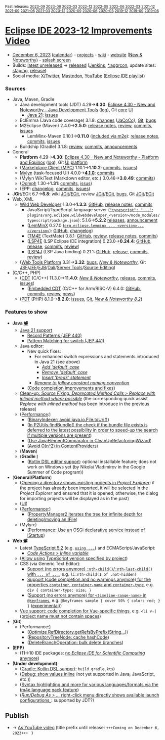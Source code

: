 <sup>Past releases:
[2023-09](https://github.com/howlger/Eclipse-IDE-improvements-videos/tree/2023-09)
[2023-06](https://github.com/howlger/Eclipse-IDE-improvements-videos/tree/2023-06)
[2023-03](https://github.com/howlger/Eclipse-IDE-improvements-videos/tree/2023-03)
[2022-12](https://github.com/howlger/Eclipse-IDE-improvements-videos/tree/2022-12)
[2022-09](https://github.com/howlger/Eclipse-IDE-improvements-videos/tree/2022-09)
[2022-06](https://github.com/howlger/Eclipse-IDE-improvements-videos/tree/2022-06)
[2022-03](https://github.com/howlger/Eclipse-IDE-improvements-videos/tree/2022-03)
[2021-12](https://github.com/howlger/Eclipse-IDE-improvements-videos/tree/2021-12)
[2021-09](https://github.com/howlger/Eclipse-IDE-improvements-videos/tree/2021-09)
[2021-06](https://github.com/howlger/Eclipse-IDE-improvements-videos/tree/2021-06)
[2021-03](https://github.com/howlger/Eclipse-IDE-improvements-videos/tree/2021-03)
[2020-12](https://github.com/howlger/Eclipse-IDE-improvements-videos/tree/2020-12)
[2020-09](https://github.com/howlger/Eclipse-IDE-improvements-videos/tree/2020-09)
[2020-06](https://github.com/howlger/Eclipse-IDE-improvements-videos/tree/2020-06)
[2020-03](https://github.com/howlger/Eclipse-IDE-improvements-videos/tree/2020-03)
[2019-12](https://github.com/howlger/Eclipse-IDE-improvements-videos/tree/2019-12)
[2019-09](https://github.com/howlger/Eclipse-IDE-improvements-videos/tree/2019-09)
[2019-06](https://github.com/howlger/Eclipse-IDE-improvements-videos/tree/2019-06)
</sup>

# [Eclipse IDE 2023-12 Improvements Video](https://youtu.be/ilM7GY1uEYI)

* [December 6, 2023](https://calendar.google.com/calendar/event?eid=MnZoYWYyaDZrZnRuOWtpdG9ucjh0NDQwMDYgZ2NoczdubTRudnBtODM3NDY5ZGRqOXRqbGtAZw&ctz=Europe/Berlin) ([calendar](https://calendar.google.com/calendar/embed?src=gchs7nm4nvpm837469ddj9tjlk@group.calendar.google.com&ctz=Europe/Berlin)) - [projects](https://projects.eclipse.org/releases/2023-12) - [wiki](https://wiki.eclipse.org/Category:SimRel-2023-12) - [website](https://eclipse.org/eclipseide/2023-12) ([New & Noteworthy](https://eclipse.org/eclipseide/2023-12/noteworthy)) - [splash screen](https://gitlab.eclipse.org/eclipsefdn/helpdesk/-/issues/2336)
* Builds: [latest unreleased](https://download.eclipse.org/technology/epp/staging/) → [released](https://download.eclipse.org/technology/epp/downloads/release/2023-12/) ([Jenkins](https://ci.eclipse.org/packaging/job/simrel.epp-tycho-build), [*.aggrcon](https://github.com/eclipse-simrel/simrel.build/commits/main), update sites: [staging](https://download.eclipse.org/staging/2023-12), [release](http://download.eclipse.org/releases/2023-12))
* Social media: [X/Twitter](https://twitter.com/EclipseJavaIDE), [Mastodon](https://mastodon.social/@EclipseFdn), [YouTube](https://www.youtube.com/user/EclipseFdn) ([Eclipse IDE playlist](https://www.youtube.com/playlist?list=PLy7t4z5SYNaSNjL60ofpwVhfA7mOF3Pgk))


### Sources

* Java, Maven, Gradle
    * Java development tools (JDT) 4.29→**4.30**: [Eclipse 4.30 - New and Noteworthy - Java Development Tools](https://www.eclipse.org/eclipse/news/4.30/jdt.php) ([log](https://github.com/eclipse-platform/www.eclipse.org-eclipse/commits/master/news/4.30/jdt.html)), Git [core](https://github.com/eclipse-jdt/eclipse.jdt.core/commits/master) [UI](https://github.com/eclipse-jdt/eclipse.jdt.ui/commits/master)
        * [Java 21](https://jdk.java.net/21/): [issues](https://github.com/eclipse-jdt/eclipse.jdt.core/milestone/33?closed=1)
    * EclEmma (Java code coverage) 3.1.8: [changes](https://www.eclemma.org/changes.html) ([JaCoCo](https://www.jacoco.org/jacoco/trunk/doc/changes.html)), [Git](https://github.com/eclipse/eclemma/commits/master), [bugs](https://bugs.eclipse.org/bugs/buglist.cgi?product=Eclemma&query_format=advanced&order=changeddate%20DESC)
    * M2Eclipse (Maven) 2.4.0→**2.5.0**: [release notes](https://github.com/eclipse-m2e/m2e-core/blob/master/RELEASE_NOTES.md#250), [review](https://projects.eclipse.org/projects/technology.m2e/reviews/2.4.0-release-review), [commits](https://github.com/eclipse-m2e/m2e-core/compare/2.4.0...2.5.0), [issues](https://github.com/eclipse-m2e/m2e-core/issues?q=is%3Aissue+sort%3Aupdated-desc+is%3Aclosed)
        * LemMinx-Maven 0.10.1→**0.11.0** ([included via m2e](https://github.com/eclipse-m2e/m2e-core/blob/master/org.eclipse.m2e.editor.lemminx/pom.xml#L48)): [release notes](https://github.com/eclipse/lemminx-maven/releases/tag/0.11.0), [commits](https://github.com/eclipse/lemminx-maven/compare/0.10.1...0.11.0), [issues](https://github.com/eclipse/lemminx-maven/issues?q=is%3Aissue+sort%3Aupdated-desc+is%3Aclosed)
    * Buildship (Gradle) 3.1.8: [review](https://projects.eclipse.org/projects/tools.buildship/releases/3.1.8), [commits](https://github.com/eclipse/buildship/commits/master), [announcements](https://discuss.gradle.org/tag/buildship-release)
* General
    * **Platform** 4.29→**4.30**: [Eclipse 4.30 - New and Noteworthy - Platform and Equinox](https://www.eclipse.org/eclipse/news/4.30/platform.php) ([log](https://github.com/eclipse-platform/www.eclipse.org-eclipse/commits/master/news/4.30/platform.html)), Git [UI](https://github.com/eclipse-platform/eclipse.platform.ui/commits/master) [platform](https://github.com/eclipse-platform/eclipse.platform/commits/master)
    * ([Marketplace Client (MPC)](https://projects.eclipse.org/projects/technology.packaging.mpc) 1.10.1→**1.10.2**: [commits](https://github.com/eclipse-mpc/epp.mpc/commits/master), [issues](https://github.com/eclipse-mpc/epp.mpc/issues))
    * [Mylyn](https://projects.eclipse.org/projects/tools.mylyn) (task-focused UI) 4.0.0→[**4.1.0**](https://github.com/eclipse-mylyn/org.eclipse.mylyn/milestone/4?closed=1): [commits](https://github.com/eclipse-mylyn/org.eclipse.mylyn/commits/main)
    * (Mylyn WikiText (Markdown editor, etc.) 3.0.48→**3.0.49**: [commits](https://github.com/eclipse-mylyn/org.eclipse.mylyn.docs/compare/wikitext.core-3.0.48...wikitext.core-3.0.49))
    * ([Oomph](https://projects.eclipse.org/projects/tools.oomph) 1.30→**1.31**: [commits](https://github.com/eclipse-oomph/oomph/commits/master), [issus](https://github.com/eclipse-oomph/oomph/issues?q=is%3Aissue+is%3Aclosed+sort%3Aupdated-desc))
    * (EPP: [changelog](https://github.com/eclipse-packaging/packages/blob/master/CHANGELOG.md#2023-12), [commits](https://github.com/eclipse-packaging/packages/commits/master), [issues](https://github.com/eclipse-packaging/packages/issues))
* J**Git**/EGit 6.7→**6.8**: wiki [JGit](https://wiki.eclipse.org/JGit/New_and_Noteworthy/6.8)/[EGit](https://wiki.eclipse.org/EGit/New_and_Noteworthy/6.8), review [JGit](https://projects.eclipse.org/projects/technology.jgit/reviews/6.8.0-release-review)/[EGit](https://projects.eclipse.org/projects/technology.egit/reviews/6.8.0-release-review), [bugs](https://bugs.eclipse.org/bugs/buglist.cgi?product=EGit&product=JGit&query_format=advanced&order=changeddate%20DESC), Git [JGit](https://github.com/eclipse-jgit/jgit/commits/master)/[EGit](https://github.com/eclipse-egit/egit/commits/master)
* Web, XML
    * [Wild Web Developer](https://projects.eclipse.org/projects/tools.wildwebdeveloper) 1.3.0→**1.3.3**: [GitHub](https://github.com/eclipse/wildwebdeveloper), [release notes](https://github.com/eclipse/wildwebdeveloper/blob/master/RELEASE_NOTES.md#133), [commits](https://github.com/eclipse/wildwebdeveloper/compare/1.3.0...1.3.3)
        * JavaScript/TypeScript language server ([`"typescript": "..."`](https://github.com/eclipse/wildwebdeveloper/blob/master/org.eclipse.wildwebdeveloper/package.json#L5); `plugins/org.eclipse.wildwebdeveloper_<version>/node_modules/typescript/package.json`): 5.1.6→**5.2.2** [releases](https://github.com/microsoft/TypeScript/releases), [announcement](https://devblogs.microsoft.com/typescript/announcing-typescript-5-2)
        * ([LemMinX](https://projects.eclipse.org/projects/technology.lemminx) 0.27.0 ([`org.eclipse.lemminx ... <version>...</version>`](https://github.com/eclipse/wildwebdeveloper/blob/master/org.eclipse.wildwebdeveloper.xml/pom.xml#L40-L43)): [GitHub](https://github.com/eclipse/lemminx), [changelog](https://github.com/eclipse/lemminx/blob/main/CHANGELOG.md#0270-august-3-2023))
        * ([TM4E](https://projects.eclipse.org/projects/technology.tm4e) (TextMate) 0.8.1: [GitHub](https://github.com/eclipse/tm4e), [review](https://projects.eclipse.org/projects/technology.tm4e/reviews/0.8.1-release-review), [release notes](https://github.com/eclipse/tm4e/blob/main/RELEASE_NOTES.md#081), [commits](https://github.com/eclipse/tm4e/compare/0.6.2...0.8.1))
        * ([LSP4E](https://projects.eclipse.org/projects/technology.lsp4e) (LSP Eclipse IDE integration) 0.23.0→**0.24.4**: [GitHub](https://github.com/eclipse/lsp4e), [release](https://github.com/eclipse/lsp4e/releases/tag/0.24.4), [commits](https://github.com/eclipse/lsp4e/compare/0.23.0...0.24.4), [review](https://projects.eclipse.org/projects/technology.lsp4e/releases/0.24.4))
        * ([LSP4J](https://projects.eclipse.org/projects/technology.lsp4j) (LSP Java binding) 0.21.1: [GitHub](https://github.com/eclipse/lsp4j), [release](https://github.com/eclipse/lsp4j/releases/tag/v0.21.1), [commits](https://github.com/eclipse/lsp4j/compare/v0.21.0...v0.21.1), [review](https://projects.eclipse.org/projects/technology.lsp4j))
    * ([Web Tools Platform](https://projects.eclipse.org/projects/webtools) 3.31→**3.32**: [bugs](https://bugs.eclipse.org/bugs/report.cgi?x_axis_field=bug_status&y_axis_field=product&query_format=report-table&classification=WebTools&target_milestone=3.32&format=table&action=wrap), [_New & Noteworthy_](https://www.eclipse.org/webtools/releases/3.32/NewAndNoteworthy/), Git [JSF](https://git.eclipse.org/c/jsf/webtools.jsf.git/log/)/[JEE](https://git.eclipse.org/c/jeetools/webtools.javaee.git/log/)/[EJB](https://git.eclipse.org/c/jeetools/webtools.ejb.git/log/)/[Dali](https://git.eclipse.org/c/dali/webtools.dali.git/log/)/[Server Tools](https://git.eclipse.org/c/servertools/webtools.servertools.git/log/)/[Source Editing](https://git.eclipse.org/c/sourceediting/webtools.sourceediting.git/log/))
* (C/C++, PHP)
    * ([CDT](https://projects.eclipse.org/projects/tools.cdt) (C/C++) 11.3.0→**11.4.0**: [_New & Noteworthy_](https://github.com/eclipse-cdt/cdt/blob/main/NewAndNoteworthy/CDT-11.4.md), [release](https://github.com/eclipse-cdt/cdt/releases/tag/CDT_11_43_0), [commits](https://github.com/eclipse-cdt/cdt/compare/CDT_11_3_0...CDT_11_4_0), [issues](https://github.com/eclipse-cdt/cdt/issues?q=is%3Aissue+sort%3Aupdated-desc))
        * ([Embedded CDT](https://projects.eclipse.org/projects/iot.embed-cdt) (C/C++ for Arm/RISC-V) 6.4.0: [GitHub](https://github.com/eclipse-embed-cdt/eclipse-plugins), [commits](https://github.com/eclipse-embed-cdt/eclipse-plugins/compare/v6.3.2...v6.4.0), [review](https://projects.eclipse.org/projects/iot.embed-cdt/reviews/6.4.0-release-review), [news](https://eclipse-embed-cdt.github.io/news/))
    * ([PDT](https://projects.eclipse.org/projects/tools.pdt) (PHP) 8.1.0→**8.2.0**: [issues](https://github.com/eclipse/pdt/issues?q=is%3Aissue+sort%3Aupdated-asc), [Git](https://github.com/eclipse/pdt/commits/master), [_New & Noteworthy 8.2_](https://github.com/eclipse-pdt/pdt/wiki/NewIn82))


### Features to show

* **Java [📽️](https://youtu.be/ilM7GY1uEYI?t=15)**
    * [Java 21 support](https://eclipse.dev/eclipse/news/4.30/jdt.php#Java_21)
        * [Record Patterns (JEP 440)](https://openjdk.org/jeps/440)
        * [Pattern Matching for switch (JEP 441)](https://openjdk.org/jeps/441)
    * Java editor:
        * New quick fixes:
            * For enhanced switch expressions and statements introduced in Java 21 (see above)
                * [_Add 'default' case_](https://eclipse.dev/eclipse/news/4.30/jdt.php#add-default-case-quick-fix)
                * [_Remove 'default' case_](https://eclipse.dev/eclipse/news/4.30/jdt.php#remove-default-case-quick-fix)
                * [_Insert 'break' statement_](https://eclipse.dev/eclipse/news/4.30/jdt.php#insert-break-statement)
            * [_Rename to follow constant naming convention_](https://eclipse.dev/eclipse/news/4.30/jdt.php#constant-renaming)
        * ([Code completion improvements and fixes](https://github.com/search?utf8=%E2%9C%93&q=assist+OR+completion+OR+codecompletion+OR+intellisense+org%3Aeclipse-jdt+committer-date%3A2023-09-05..2023-12-10&s=committer-date&o=desc&type=Commits))
    * [Clean-up: _Source Fixing: Deprecated Method Calls > Replace with inlined method where possible_](https://eclipse.dev/eclipse/news/4.30/jdt.php#deprecated-cleanup) (the corresponding quick assist _Replace with inlined method_ has been introduce in the previous release)
    * ([Performance](https://github.com/search?utf8=%E2%9C%93&q=performance+OR+speed+OR+faster+org%3Aeclipse-jdt+committer-date%3A2023-09-05..2023-12-10&s=committer-date&o=desc&type=Commits):)
        * ([BinaryIndexer: avoid java.io.File.toUri()](https://github.com/eclipse-jdt/eclipse.jdt.core/commit/398ba0b6b5459704d35bc4a3de72290fc907a8a9))
        * ([In P2Utils.findBundle() the check if the bundle file exists is deferred to the latest possibility in order to speed-up the search if multiple versions are present](https://github.com/eclipse-jdt/eclipse.jdt.ui/commit/80cdc892db1271aaeffd5ea88c73c74b088dcb07))
        * ([Use JavaElementComparator in CleanUpRefactoringWizard](https://github.com/eclipse-jdt/eclipse.jdt.ui/commit/3f6796695adf6fdd9d607cd200f9af05f5c1d20d))
        * ([Avoid O(n^2) in ContentProviders](https://github.com/eclipse-jdt/eclipse.jdt.ui/commit/aadde02f88c7529c28842d389d4c9b30c3b0ee7b))
    * (**Maven<!-- [📽️](https://youtu.be/ilM7GY1uEYI?t=000)-->**)
    * (**Gradle<!-- [📽️](https://youtu.be/ilM7GY1uEYI?t=000)-->**:)
        * ([Kotlin DSL editor support](https://gist.github.com/D0zee/90b63a9cfd2edb7a039f111e2406f5b8#file-gsoc-md): optional installable feature; does not work on Windows yet (by Nikolai Vladimirov in the Google Summer of Code program))
* (**General/Platform<!-- [📽️](https://youtu.be/ilM7GY1uEYI?t=000)-->**)
    * ([Opening a directory shows existing projects in _Project Explorer_](https://github.com/eclipse-platform/eclipse.platform.ui/commit/35a5e7bfdc632a8ec9e752c8e068a010c2c346dc): if the project has already been imported, it will be selected in the _Project Explorer_ and ensured that it is opened; otherwise, the dialog for importing projects will be displayed as in the past)
    * ([UI](https://github.com/search?utf8=%E2%9C%93&q=dark+OR+light+OR+theme+OR+layout+org%3Aeclipse-platform+org%3Aeclipse-jdt+committer-date%3A2023-09-05..2023-12-10&s=committer-date&type=Commits))
    * ([Performance](https://github.com/search?utf8=%E2%9C%93&q=performance+OR+speed+OR+fast+OR+faster+OR+slow+org%3Aeclipse-platform+committer-date%3A2023-09-05..2023-12-10&s=committer-date&o=desc&type=Commits):)
        * ([PropertyManager2 iterates the tree for infinite depth for deleting/moving an IFile](https://github.com/eclipse-platform/eclipse.platform/commit/5e0a9979f91c067059ccb88cbe5166f82b3492a3))
    * (Mylyn:)
        * ([Performance: Use an OSGi declarative service instead of IStartup](https://github.com/eclipse-mylyn/org.eclipse.mylyn/pull/201))
* **Web [📽️](https://youtu.be/ilM7GY1uEYI?t=236)**
    * Latest [TypeScript 5.2](https://devblogs.microsoft.com/typescript/announcing-typescript-5-2) (e.g. [`using ...`](https://devblogs.microsoft.com/typescript/announcing-typescript-5-2/#using-declarations-and-explicit-resource-management)) and ECMAScript/JavaScript:
        * [_Code Actions > Inline variable_](https://devblogs.microsoft.com/typescript/announcing-typescript-5-2/#inline-variable-refactoring)
    * ([Allow using TypeScript version specified by project](https://github.com/eclipse-wildwebdeveloper/wildwebdeveloper/pull/1308))
    * CSS (via Generic Text Editor):
        * [Support (no errors anymore) `:nth-child()`/`:nth-last-child()` with `... of ...`](https://github.com/microsoft/vscode-css-languageservice/pull/356), e.g. `li:nth-child(1 of .not-hidden)`
        * [Support (code completion and no warnings anymore) for the properties `container`, `container-name` and `container-type`](https://github.com/microsoft/vscode-css-languageservice/pull/365), e.g. `div { container-type: size; }`
        * ([Support (no errors anymore) for `<timeline-range-name>` in `@keyframes`](https://github.com/microsoft/vscode-css-languageservice/pull/355), e.g. `@keyframes sample { cover 50% { color: red; } }` ([experimental](https://developer.mozilla.org/en-US/docs/Web/CSS/@keyframes#timeline-range-name)))
    * [Vue support: code completion for Vue-specific things](https://github.com/eclipse-wildwebdeveloper/wildwebdeveloper/issues/1332), e.g. `<li v-|` ([project name must not contain spaces](https://github.com/eclipse-wildwebdeveloper/wildwebdeveloper/issues/1413))
* (**Git<!-- [📽️](https://youtu.be/ilM7GY1uEYI?t=000)-->**)
    * (Performance:)
        * ([Optimize RefDirectory.getRefsByPrefix(String...)](https://github.com/eclipse-jgit/jgit/commit/4f18c5095049116350828e9bb499964ea887ac02))
        * ([RepositoryTreeNode: cache hashCode](https://github.com/eclipse-egit/egit/commit/981b7278c232903ff22cf66d81552907bee86609))
        * ([DeleteBranchOperation: bulk delete branches](https://github.com/eclipse-egit/egit/commit/e554c235f331129e10b1157e6921b4d7f5be21fd))
* **(EPP)**
    * (11→10 IDE packages: [no _Eclipse IDE for Scientific Computing_ anymore](https://github.com/eclipse-packaging/packages/blob/master/CHANGELOG.md#2023-12))
* **(Under development)**
    * ([Gradle: Kotlin DSL support](https://github.com/eclipse/buildship/pull/1259): `build.gradle.kts`)
    * ([Debug: show values inline](https://www.eclipse.org/eclipse/news/4.23/platform.php#inline-debug-values) (not yet supported in Java, JavaScript, etc.))
    * ([Syntax highlighting and more for various languages/formats via the tm4e language pack feature](https://github.com/eclipse/tm4e/pull/374))
    * ([_Run/Debug As > ..._ right-click menu directly shows available launch configurations_](https://www.eclipse.org/eclipse/news/4.28/platform.php#launch-debug-shortcuts-expanded): supported by JDT?)

## Publish
* → [As YouTube video](https://www.youtube.com/playlist?list=PLnh_8hTD4yvnhXSttuewEKgKkmlIj_ND-) (title prefix until release: `+++Coming on December 6, 2023+++ ` )
